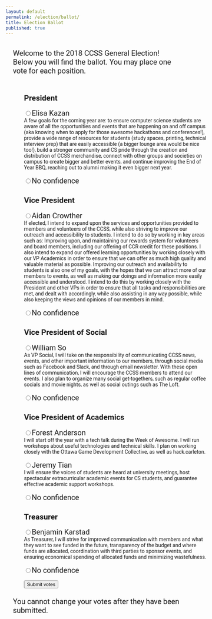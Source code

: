 ```yaml
---
layout: default
permalink: /election/ballot/
title: Election Ballot
published: true
---
```


<script src="http://ccss.carleton.ca/js/jquery.min.js"></script>

<script>

var BASE_URL = "https://ccss-election.herokuapp.com";

// Read a page's GET URL variables and return them as an associative array.
function getUrlVars() {
    var vars = [], hash;
    var hashes = window.location.href.slice(window.location.href.indexOf('?') + 1).split('&');
    for(var i = 0; i < hashes.length; i++)
    {
        hash = hashes[i].split('=');
        vars.push(hash[0]);
        vars[hash[0]] = hash[1];
    }
    return vars;
}

$(function () {
  var params = getUrlVars();

  if (!params['x']) {
    $("#ballot_display").css("display", "none");
    $("#pre_ballot_error").css("background-color", "red");
    $("#pre_ballot_error").css("display", "");
    $("#pre_ballot_content").text("We couldn't process your ballot. Please make sure you came here through the SCS authentication system!");
  }
  else {
    $.post(BASE_URL + '/validate?x=' + params['x'],
      function (data) {
        if (!data["ok"]) {
          $("#ballot_display").css("display", "none");
          $("#pre_ballot_content").text(data["error"]);
          $("#pre_ballot_error").css("display", "");
          $("#pre_ballot_error").css("background-color", "red");
        }
      }
    );
  }

  $("#ballot").submit(function (e) {
      e.preventDefault();

      checked = $(".votebox:checked");

      // Verify there are two things in the list of candidates they
      // want to vote for.
      //if (checked.length != 2) {
      //  alert("Please select the correct amount of candidates (2)");
      //  return;
      //}

      ids = checked.map(function (index, checkbox) {
          return checkbox.id;
      });

      // We checked for x above
      var x = params['x'];

      for (var i = 0; i < ids.length; i++) {
        // Send to the server
        $.post(BASE_URL + '/vote?x=' + x,
          // We verified above that exactly two things are in the list.
          {"vote": ids[i]},
          function (data) {
            if (data["ok"]) {
              $("#message_container").css("background-color", "greenyellow");
              $("#message_container").text(data["ok"]);
              $("#message_container").css("display", "");
            }
            else {
              $("#message_container").css("background-color", "red");
              $("#message_container").text(data["error"]);
              $("#message_container").css("display", "");
            }
          });
      }
    });
});

</script>
<head><link href="https://fonts.googleapis.com/css?family=Roboto" rel="stylesheet"></head>
<div id="ballot_display">
<div style="padding:20px; font-size:20px">
Welcome to the 2018 CCSS General Election!<br>Below you will find the ballot. You may place one vote for each position.
</div>

<div id="message_container" style="display:none;font-weight: bold">
You shouldn't see this message.
</div>

<style>
.candidate-description {
  width:500px;
}

h1 {
    color: maroon;
    margin-left: 40px;
}

body {
	font-family: 'Roboto', sans-serif;
}
</style>

<form id="ballot" style="padding-left:50px">
<h2>President</h2>
  <input id="elisa" class="votebox" type="radio" value="elisa" name="president"/><label for="elisa" style="display: inline-block;font-size:20px">Elisa Kazan</label>
  <div class="candidate-description">A few goals for the coming year are: to ensure computer science students are aware of all
the opportunities and events that are happening on and off campus (aka knowing when to
apply for those awesome hackathons and conferences!), provide a wide range of resources
for students (study spaces, printing, technical interview prep) that are easily accessible (a
bigger lounge area would be nice too!), build a stronger community and CS pride through the
creation and distribution of CCSS merchandise, connect with other groups and societies on
campus to create bigger and better events, and continue improving the End of Year BBQ,
reaching out to alumni making it even bigger next year.</div>
<br><input id="nc1" class="votebox" type="radio" value="nc1" name="president"/><label for="nc1" style="display: inline-block;font-size:20px">No confidence</label>
  <div class="candidate-description"></div>

  <h2>Vice President</h2>
  <input id="aidan" class="votebox" type="radio" value="aidan" name="vicepresident"/><label for="aidan" style="display: inline-block;font-size:20px">Aidan Crowther</label>
  <div class="candidate-description">If elected, I intend to expand upon the services and opportunities provided to members and
volunteers of the CCSS, while also striving to improve our outreach and accessibility to
students. I intend to do so by working in key areas such as: Improving upon, and maintaining
our rewards system for volunteers and board members, including our offering of CCR credit
for these positions. I also intend to expand our offered learning opportunities by working
closely with our VP Academics in order to ensure that we can offer as much high quality and
valuable material as possible. Improving our outreach and availability to students is also one
of my goals, with the hopes that we can attract more of our members to events, as well as
making our doings and information more easily accessible and understood. I intend to do
this by working closely with the President and other VPs in order to ensure that all tasks and
responsibilities are met, and dealt with accordingly, while also assisting in any way possible,
while also keeping the views and opinions of our members in mind.</div>
<br><input id="nc2" class="votebox" type="radio" value="nc2" name="vicepresident"/><label for="nc2" style="display: inline-block;font-size:20px">No confidence</label>
  <div class="candidate-description"></div>

  <h2>Vice President of Social</h2>
  <input id="william" class="votebox" type="radio" value="william" name="vpsocial"/><label for="william" style="display: inline-block;font-size:20px">William So</label>
  <div class="candidate-description">As VP Social, I will take on the responsibility of communicating CCSS news, events, and other important information to our members, through social media such as Facebook and
Slack, and through email newsletter. With these open lines of communication, I will encourage the CCSS members to attend our events. I also plan to organize many social get-togethers, such as regular coffee socials and movie nights, as well as social outings such as
The Loft.</div>
<br><input id="nc3" class="votebox" type="radio" value="nc3" name="vpsocial"/><label for="nc3" style="display: inline-block;font-size:20px">No confidence</label>
  <div class="candidate-description"></div>

  <h2>Vice President of Academics</h2>
  <input id="forest" class="votebox" type="radio" value="forest" name="vpacademics"/><label for="forest" style="display: inline-block;font-size:20px">Forest Anderson</label>
  <div class="candidate-description">I will start off the year with a tech talk during the Week of Awesome. I will run workshops
about useful technologies and technical skills. I plan on working closely with the Ottawa Game Development Collective, as well as hack.carleton.</div>
<br><input id="jeremy" class="votebox" type="radio" value="jeremy" name="vpacademics"/><label for="jeremy" style="display: inline-block;font-size:20px">Jeremy Tian</label>
  <div class="candidate-description">I will ensure the voices of students are heard at university meetings, host spectacular
extracurricular academic events for CS students, and guarantee effective academic support workshops.</div>
<br><input id="nc4" class="votebox" type="radio" value="nc4" name="vpacademics"/><label for="nc4" style="display: inline-block;font-size:20px">No confidence</label>
  <div class="candidate-description"></div>

  <h2>Treasurer</h2>
  <input id="benjamin" class="votebox" type="radio" value="benjamin" name="treasurer"/><label for="benjamin" style="display: inline-block;font-size:20px">Benjamin Karstad</label>
  <div class="candidate-description">As Treasurer, I will strive for improved communication with members and what they want to see funded in the future, transparency of the budget and where funds are allocated, coordination with third parties to sponsor events, and ensuring economical spending of allocated funds and minimizing wastefulness.</div>
<br><input id="nc5" class="votebox" type="radio" value="nc5" name="treasurer"/><label for="nc5" style="display: inline-block;font-size:20px">No confidence</label>
  <div class="candidate-description"></div>

  <br>
  <input type="submit" value="Submit votes"/>
</form>
</div>

<div style="padding-left:20px; padding-top: 10px; font-size:20px">
You cannot change your votes after they have been submitted.
</div>

<div id="pre_ballot_error" style="display: none">
<p id="pre_ballot_content" style="font-weight: bold">Fake content you shouldn't see</p>
</div>
